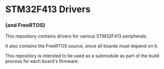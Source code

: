 # STM32F413 Drivers
### (and FreeRTOS)

This repository contains drivers for various STM32F413 peripherals.

It also contains the FreeRTOS source, since all boards must depend on it.

This repository is intended to be used as a submodule as part of the build
process for each board's firmware.

